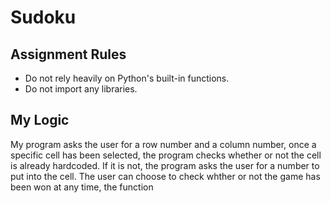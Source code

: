 # Sudoku

## Assignment Rules
* Do not rely heavily on Python's built-in functions.
* Do not import any libraries.

## My Logic
My program asks the user for a row number and a column number, once a specific cell has been selected, the program checks whether or not the cell is already hardcoded. If it is not, the program asks the user for a number to put into the cell. The user can choose to check whther or not the game has been won at any time, the function
